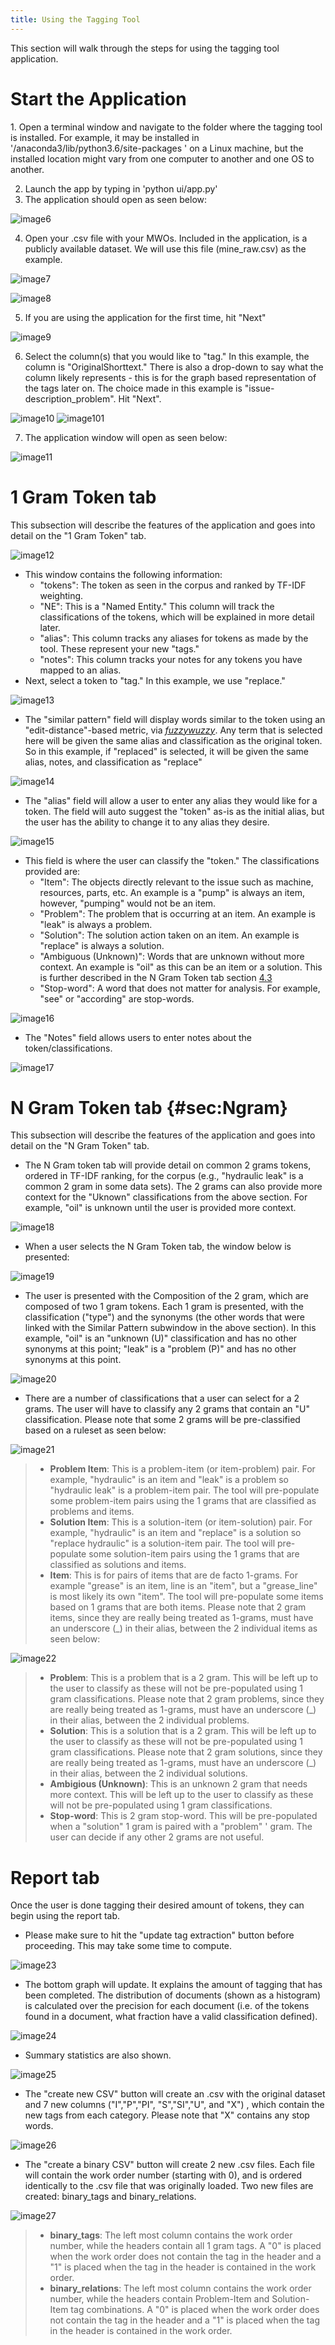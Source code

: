```yaml
---
title: Using the Tagging Tool
---
```


This section will walk through the steps for using the tagging tool
application.

Start the Application
=====================

1\. Open a terminal window and navigate to the folder where the tagging
tool is installed. For example, it may be installed in
\'/anaconda3/lib/python3.6/site-packages \' on a Linux machine, but the
installed location might vary from one computer to another and one OS to
another.

2.  Launch the app by typing in \'python ui/app.py\'
3.  The application should open as seen below:

![image6](images/Graphics34_v3.png)

4.  Open your .csv file with your MWOs. Included in the application, is
    a publicly available dataset. We will use this file (mine\_raw.csv)
    as the example.

![image7](images/Graphics35_v3.png)

![image8](images/Graphics36_v3.png)

5.  If you are using the application for the first time, hit "Next"

![image9](images/Graphics37_v3.png)

6.  Select the column(s) that you would like to "tag." In this example,
    the column is "OriginalShorttext." There is also a drop-down to say
    what the column likely represents - this is for the graph based
    representation of the tags later on. The choice made in this example
    is \"issue-description\_problem\". Hit "Next".

![image10](images/Graphics38_v3.png)
![image101](images/Graphics38_v3_2.png)

7.  The application window will open as seen below:

![image11](images/Graphics40_v3.png)

1 Gram Token tab
================

This subsection will describe the features of the application and goes
into detail on the "1 Gram Token" tab.

![image12](images/Graphics41_v3.png)

-   This window contains the following information:
    -   "tokens": The token as seen in the corpus and ranked by TF-IDF
        weighting.
    -   "NE": This is a "Named Entity." This column will track the
        classifications of the tokens, which will be explained in more
        detail later.
    -   "alias": This column tracks any aliases for tokens as made by
        the tool. These represent your new "tags.\"
    -   "notes": This column tracks your notes for any tokens you have
        mapped to an alias.
-   Next, select a token to "tag." In this example, we use "replace."

![image13](images/Graphics42_v3.png)

-   The "similar pattern" field will display words similar to the token
    using an "edit-distance\"-based metric, via
    *[fuzzywuzzy](https://github.com/seatgeek/fuzzywuzzy)*. Any term
    that is selected here will be given the same alias and
    classification as the original token. So in this example, if
    "replaced" is selected, it will be given the same alias, notes, and
    classification as "replace"

![image14](images/Graphics43_v3.png)

-   The "alias" field will allow a user to enter any alias they would
    like for a token. The field will auto suggest the "token" as-is as
    the initial alias, but the user has the ability to change it to any
    alias they desire.

![image15](images/Graphics44_v3.png)

-   This field is where the user can classify the "token." The
    classifications provided are:
    -   "Item": The objects directly relevant to the issue such as
        machine, resources, parts, etc. An example is a "pump" is always
        an item, however, "pumping" would not be an item.
    -   "Problem": The problem that is occurring at an item. An example
        is "leak" is always a problem.
    -   "Solution": The solution action taken on an item. An example is
        "replace" is always a solution.
    -   "Ambiguous (Unknown)": Words that are unknown without more
        context. An example is "oil" as this can be an item or a
        solution. This is further described in the N Gram Token tab
        section [4.3](#sec:Ngram)
    -   "Stop-word": A word that does not matter for analysis. For
        example, "see" or "according" are stop-words.

![image16](images/Graphics45_v3.png)

-   The "Notes" field allows users to enter notes about the
    token/classifications.

![image17](images/Graphics46_v3.png)

N Gram Token tab {#sec:Ngram}
================

This subsection will describe the features of the application and goes
into detail on the "N Gram Token" tab.

-   The N Gram token tab will provide detail on common 2 grams tokens,
    ordered in TF-IDF ranking, for the corpus (e.g., "hydraulic leak" is
    a common 2 gram in some data sets). The 2 grams can also provide
    more context for the "Uknown" classifications from the above
    section. For example, "oil" is unknown until the user is provided
    more context.

![image18](images/Graphics47_v3.png)

-   When a user selects the N Gram Token tab, the window below is
    presented:

![image19](images/Graphics48_v3.png)

-   The user is presented with the Composition of the 2 gram, which are
    composed of two 1 gram tokens. Each 1 gram is presented, with the
    classification ("type") and the synonyms (the other words that were
    linked with the Similar Pattern subwindow in the above section). In
    this example, "oil" is an "unknown (U)" classification and has no
    other synonyms at this point; "leak" is a "problem (P)" and has no
    other synonyms at this point.

![image20](images/Graphics49_v3.png)

-   There are a number of classifications that a user can select for a 2
    grams. The user will have to classify any 2 grams that contain an
    "U" classification. Please note that some 2 grams will be
    pre-classified based on a ruleset as seen below:

![image21](images/Graphics50_v3.png)

> -   **Problem Item**: This is a problem-item (or item-problem) pair.
>     For example, "hydraulic" is an item and "leak" is a problem so
>     "hydraulic leak" is a problem-item pair. The tool will
>     pre-populate some problem-item pairs using the 1 grams that are
>     classified as problems and items.
> -   **Solution Item**: This is a solution-item (or item-solution)
>     pair. For example, "hydraulic" is an item and "replace" is a
>     solution so "replace hydraulic" is a solution-item pair. The tool
>     will pre-populate some solution-item pairs using the 1 grams that
>     are classified as solutions and items.
> -   **Item**: This is for pairs of items that are de facto 1-grams.
>     For example "grease" is an item, line is an "item", but a
>     "grease\_line" is most likely its own "item\". The tool will
>     pre-populate some items based on 1 grams that are both items.
>     Please note that 2 gram items, since they are really being treated
>     as 1-grams, must have an underscore (\_) in their alias, between
>     the 2 individual items as seen below:

![image22](images/Graphics51_v3.png)

> -   **Problem**: This is a problem that is a 2 gram. This will be left
>     up to the user to classify as these will not be pre-populated
>     using 1 gram classifications. Please note that 2 gram problems,
>     since they are really being treated as 1-grams, must have an
>     underscore (\_) in their alias, between the 2 individual problems.
> -   **Solution**: This is a solution that is a 2 gram. This will be
>     left up to the user to classify as these will not be pre-populated
>     using 1 gram classifications. Please note that 2 gram solutions,
>     since they are really being treated as 1-grams, must have an
>     underscore (\_) in their alias, between the 2 individual
>     solutions.
> -   **Ambigious (Unknown)**: This is an unknown 2 gram that needs more
>     context. This will be left up to the user to classify as these
>     will not be pre-populated using 1 gram classifications.
> -   **Stop-word**: This is 2 gram stop-word. This will be
>     pre-populated when a "solution" 1 gram is paired with a "problem"
>     ' gram. The user can decide if any other 2 grams are not useful.

Report tab
==========

Once the user is done tagging their desired amount of tokens, they can
begin using the report tab.

-   Please make sure to hit the "update tag extraction" button before
    proceeding. This may take some time to compute.

![image23](images/Graphics52_v3.png)

-   The bottom graph will update. It explains the amount of tagging that
    has been completed. The distribution of documents (shown as a
    histogram) is calculated over the precision for each document (i.e.
    of the tokens found in a document, what fraction have a valid
    classification defined).

![image24](images/Graphics53_v3.png)

-   Summary statistics are also shown.

![image25](images/Graphics54_v3.png)

-   The "create new CSV" button will create an .csv with the original
    dataset and 7 new columns ("I","P","PI", "S","SI","U", and "X") ,
    which contain the new tags from each category. Please note that "X"
    contains any stop words.

![image26](images/Graphics55_v3.png)

-   The "create a binary CSV" button will create 2 new .csv files. Each
    file will contain the work order number (starting with 0), and is
    ordered identically to the .csv file that was originally loaded. Two
    new files are created: binary\_tags and binary\_relations.

![image27](images/Graphics56_v3.png)

> -   **binary\_tags**: The left most column contains the work order
>     number, while the headers contain all 1 gram tags. A "0" is placed
>     when the work order does not contain the tag in the header and a
>     "1" is placed when the tag in the header is contained in the work
>     order.
> -   **binary\_relations**: The left most column contains the work
>     order number, while the headers contain Problem-Item and
>     Solution-Item tag combinations. A "0" is placed when the work
>     order does not contain the tag in the header and a "1" is placed
>     when the tag in the header is contained in the work order.
